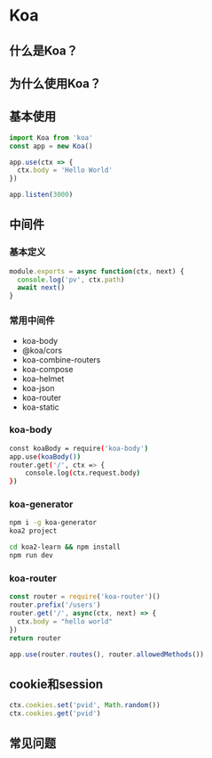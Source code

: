# Koa

## 什么是Koa？

## 为什么使用Koa？

## 基本使用

```javascript
import Koa from 'koa'
const app = new Koa()

app.use(ctx => {
  ctx.body = 'Hello World'
})

app.listen(3000)
```

## 中间件

### 基本定义

```js
module.exports = async function(ctx, next) {
  console.log('pv', ctx.path)
  await next()
}
```

### 常用中间件

- koa-body
- @koa/cors
- koa-combine-routers
- koa-compose
- koa-helmet
- koa-json
- koa-router
- koa-static

### koa-body

```bash
const koaBody = require('koa-body')
app.use(koaBody())
router.get('/', ctx => {
	console.log(ctx.request.body)
})
```



### koa-generator

```bash
npm i -g koa-generator
koa2 project

cd koa2-learn && npm install
npm run dev
```

### koa-router

```js
const router = require('koa-router')()
router.prefix('/users')
router.get('/', async(ctx, next) => {
  ctx.body = "hello world"
})
return router

app.use(router.routes(), router.allowedMethods())
```

## cookie和session

```js
ctx.cookies.set('pvid', Math.random())
ctx.cookies.get('pvid')
```

## 常见问题

